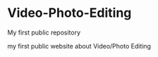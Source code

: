 # Video-Photo-Editing
My first public repository

my first public website about Video/Photo Editing
